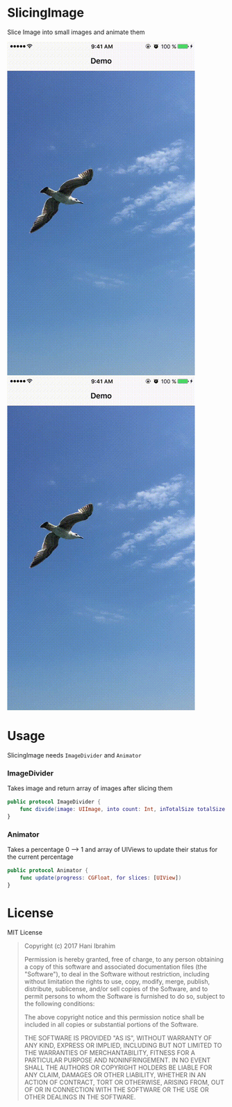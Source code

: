 # SlicingImage 
Slice Image into small images and animate them

![](https://github.com/hani-ibrahim/SlicingImage/raw/master/demo1.gif) ![](https://github.com/hani-ibrahim/SlicingImage/raw/master/demo2.gif)

# Usage
SlicingImage needs `ImageDivider` and `Animator`

### ImageDivider
Takes image and return array of images after slicing them
```swift
public protocol ImageDivider {
    func divide(image: UIImage, into count: Int, inTotalSize totalSize: CGSize) -> [UIView]
}
```

### Animator
Takes a percentage 0 --> 1 and array of UIViews to update their status for the current percentage
```swift
public protocol Animator {
    func update(progress: CGFloat, for slices: [UIView])
}
```

# License
MIT License

> Copyright (c) 2017 Hani Ibrahim
> 
> Permission is hereby granted, free of charge, to any person obtaining a copy
> of this software and associated documentation files (the "Software"), to deal
> in the Software without restriction, including without limitation the rights
> to use, copy, modify, merge, publish, distribute, sublicense, and/or sell
> copies of the Software, and to permit persons to whom the Software is
> furnished to do so, subject to the following conditions:
> 
> The above copyright notice and this permission notice shall be included in all
> copies or substantial portions of the Software.
> 
> THE SOFTWARE IS PROVIDED "AS IS", WITHOUT WARRANTY OF ANY KIND, EXPRESS OR
> IMPLIED, INCLUDING BUT NOT LIMITED TO THE WARRANTIES OF MERCHANTABILITY,
> FITNESS FOR A PARTICULAR PURPOSE AND NONINFRINGEMENT. IN NO EVENT SHALL THE
> AUTHORS OR COPYRIGHT HOLDERS BE LIABLE FOR ANY CLAIM, DAMAGES OR OTHER
> LIABILITY, WHETHER IN AN ACTION OF CONTRACT, TORT OR OTHERWISE, ARISING FROM,
> OUT OF OR IN CONNECTION WITH THE SOFTWARE OR THE USE OR OTHER DEALINGS IN THE
> SOFTWARE.
